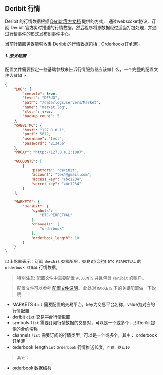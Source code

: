 
## Deribit 行情

Deribit 的行情数据根据 [Deribit官方文档](https://www.deribit.com/main#/pages/docs/api) 提供的方式，
通过websocket协议，订阅 Deribit 官方实时推送的行情数据。然后程序将源数据经过适当打包处理，并通过行情事件的形式发布到事件中心。

当前行情服务器能够收集 Deribit 的行情数据包括：Orderbook(订单薄)。


##### 1. 服务配置

配置文件需要指定一些基础参数来告诉行情服务器应该做什么，一个完整的配置文件大致如下:

```json
{
    "LOG": {
        "console": true,
        "level": "DEBUG",
        "path": "/data/logs/servers/Market",
        "name": "market.log",
        "clear": true,
        "backup_count": 5
    },
    "RABBITMQ": {
        "host": "127.0.0.1",
        "port": 5672,
        "username": "test",
        "password": "213456"
    },
    "PROXY": "http://127.0.0.1:1087",

    "ACCOUNTS": [
        {
            "platform": "deribit",
            "account": "test@gmail.com",
            "access_key": "abc1234",
            "secret_key": "abc1234"
        }
    ],

    "MARKETS": {
        "deribit": {
            "symbols": [
                "BTC-PERPETUAL"
            ],
            "channels": [
                "orderbook"
            ],
            "orderbook_length": 10
        }
    }
}
```
以上配置表示：订阅 `deribit` 交易所里，交易对(合约) `BTC-PERPETUAL` 的 `orderbook 订单薄` 行情数据。

> 特别注意: 配置文件中需要配置 `ACCOUNTS` 并且包含 `deribit` 的账户。

> 配置文件可以参考 [配置文件说明](https://github.com/TheNextQuant/thenextquant/blob/master/docs/configure/README.md)。
> 此处对 `MARKETS` 下的关键配置做一下说明:
- MARKETS `dict` 需要配置的交易平台，key为交易平台名称，value为对应的行情配置
- deribit `dict` 交易平台行情配置
- symbols `list` 需要订阅行情数据的交易对，可以是一个或多个，即Deribit提供的合约名称
- channels `list` 需要订阅的行情类型，可以是一个或多个，其中： orderbook 订单薄
- orderbook_length `int` `Orderbook` 行情推送长度，`可选，默认10`


> 其它：
- [orderbook 数据结构](https://github.com/TheNextQuant/thenextquant/blob/master/docs/market.md#21-%E8%AE%A2%E5%8D%95%E8%96%84orderbook)
